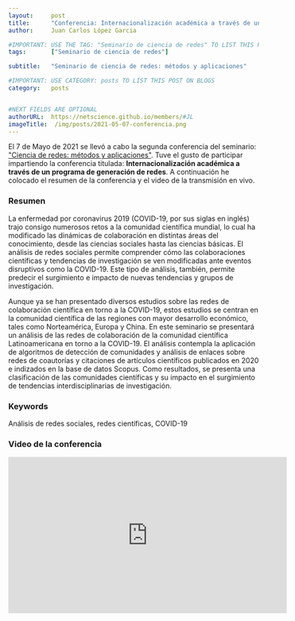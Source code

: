 ```yaml
---
layout:     post
title:      "Conferencia: Internacionalización académica a través de un programa de generación de redes"
author:     Juan Carlos López Garcia

#IMPORTANT: USE THE TAG: "Seminario de ciencia de redes" TO LIST THIS POST ON "Seminarios/Conferencias previas"
tags: 		["Seminario de ciencia de redes"]

subtitle:  	"Seminario de ciencia de redes: métodos y aplicaciones"

#IMPORTANT: USE CATEGORY: posts TO LIST THIS POST ON BLOGS
category:   posts


#NEXT FIELDS ARE OPTIONAL
authorURL:  https://netscience.github.io/members/#JL
imageTitle:  /img/posts/2021-05-07-conferencia.png
---
```


El 7 de Mayo de 2021 se llevó a cabo la segunda conferencia del seminario: ["Ciencia de redes: métodos y aplicaciones"](https://netscience.github.io/seminario). 
Tuve el gusto de participar impartiendo la conferencia titulada: **Internacionalización académica a través de un programa de generación de redes**. A continuación he colocado el resumen de la conferencia y el video de la transmisión en vivo.

### Resumen

La enfermedad por coronavirus 2019 (COVID-19, por sus siglas en inglés) trajo consigo numerosos
retos a la comunidad científica mundial, lo cual ha modificado las dinámicas de colaboración en
distintas áreas del conocimiento, desde las ciencias sociales hasta las ciencias básicas. El análisis de
redes sociales permite comprender cómo las colaboraciones científicas y tendencias de
investigación se ven modificadas ante eventos disruptivos como la COVID-19. Este tipo de análisis,
también, permite predecir el surgimiento e impacto de nuevas tendencias y grupos de
investigación.

Aunque ya se han presentado diversos estudios sobre las redes de colaboración científica en torno
a la COVID-19, estos estudios se centran en la comunidad científica de las regiones con mayor
desarrollo económico, tales como Norteamérica, Europa y China. En este seminario se presentará
un análisis de las redes de colaboración de la comunidad científica Latinoamericana en torno a la
COVID-19. El análisis contempla la aplicación de algoritmos de detección de comunidades y análisis
de enlaces sobre redes de coautorías y citaciones de artículos científicos publicados en 2020 e
indizados en la base de datos Scopus. Como resultados, se presenta una clasificación de las
comunidades científicas y su impacto en el surgimiento de tendencias interdisciplinarias de
investigación.

### Keywords
Análisis de redes sociales, redes científicas, COVID-19

### Video de la conferencia

<iframe width="560" height="315" src="https://www.youtube.com/embed/ZK14LkbdtLU" title="YouTube video player" frameborder="0" allow="accelerometer; autoplay; clipboard-write; encrypted-media; gyroscope; picture-in-picture" allowfullscreen></iframe>

